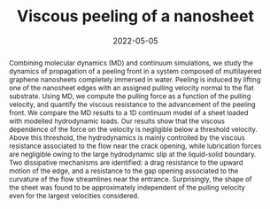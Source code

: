 ---
title: "Viscous peeling of a nanosheet"
date: 2022-05-05
publishDate:  2022-05-05
authors: ["Adyant Agrawal", "**Madhubanti Mukherjee**", "Catherine Kamal", "Lorenzo Botto"]
publication_types: ["2"]
abstract: "Combining molecular dynamics (MD) and continuum simulations, we study the dynamics of propagation of a peeling front in a system composed of multilayered graphene nanosheets completely immersed in water. Peeling is induced by lifting one of the nanosheet edges with an assigned pulling velocity normal to the flat substrate. Using MD, we compute the pulling force as a function of the pulling velocity, and quantify the viscous resistance to the advancement of the peeling front. We compare the MD results to a 1D continuum model of a sheet loaded with modelled hydrodynamic loads. Our results show that the viscous dependence of the force on the velocity is negligible below a threshold velocity. Above this threshold, the hydrodynamics is mainly controlled by the viscous resistance associated to the flow near the crack opening, while lubrication forces are negligible owing to the large hydrodynamic slip at the liquid-solid boundary. Two dissipative mechanisms are identified: a drag resistance to the upward motion of the edge, and a resistance to the gap opening associated to the curvature of the flow streamlines near the entrance. Surprisingly, the shape of the sheet was found to be approximately independent of the pulling velocity even for the largest velocities considered."
featured: true
publication: "Soft Matter, 18, 3967"
links:
  - icon_pack: fas
    icon: scroll
    name: Link
    url: 'https://doi.org/10.1039/D1SM01743H'
  - icon_pack: fab
    icon: github
    name: Input files
    url: 'https://github.com/simongravelle/lammps-input-files'
---